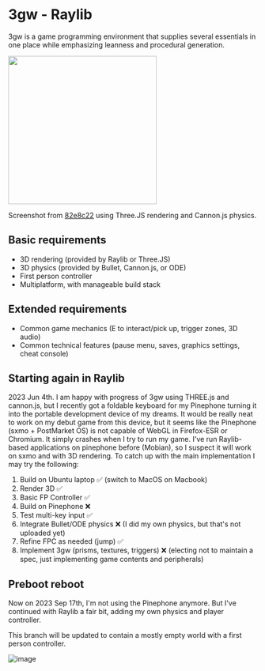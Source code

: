 # 3gw - Raylib

3gw is a game programming environment that supplies several essentials in one place while emphasizing leanness and procedural generation.

<img src="https://github.com/SamyBencherif/3gw/assets/10871454/4d2799df-9867-4baf-88cd-fefbe871b36b" width=300 />

Screenshot from [82e8c22](https://github.com/SamyBencherif/3gw/commit/82e8c22d2261f6648b66564825de7ef3d2df2e10) using Three.JS rendering and Cannon.js physics.

## Basic requirements

- 3D rendering (provided by Raylib or Three.JS)
- 3D physics (provided by Bullet, Cannon.js, or ODE)
- First person controller
- Multiplatform, with manageable build stack

## Extended requirements

- Common game mechanics (E to interact/pick up, trigger zones, 3D audio)
- Common technical features (pause menu, saves, graphics settings, cheat console)

## Starting again in Raylib

2023 Jun 4th. I am happy with progress of 3gw using THREE.js and cannon.js, but I recently got a foldable keyboard for my Pinephone turning it into the portable development device of my dreams. It would be really neat to work on my debut game from this device, but it seems like the Pinephone (sxmo + PostMarket OS) is not capable of WebGL in Firefox-ESR or Chromium. It simply crashes when I try to run my game. I've run Raylib-based applications on pinephone before (Mobian), so I suspect it will work on sxmo and with 3D rendering. To catch up with the main implementation I may try the following:

1. Build on Ubuntu laptop ✅ (switch to MacOS on Macbook)
1. Render 3D ✅
1. Basic FP Controller ✅
1. Build on Pinephone ❌
1. Test multi-key input ✅
1. Integrate Bullet/ODE physics ❌ (I did my own physics, but that's not uploaded yet)
1. Refine FPC as needed (jump) ✅
1. Implement 3gw (prisms, textures, triggers) ❌ (electing not to maintain a spec, just implementing game contents and peripherals)

## Preboot reboot

Now on 2023 Sep 17th, I'm not using the Pinephone anymore. But I've continued with Raylib a fair bit, adding my own physics and player controller.

This branch will be updated to contain a mostly empty world with a first person controller.

![image](https://github.com/SamyBencherif/3gw/assets/10871454/26137425-0b73-4118-a81e-96be45b0fb49)
